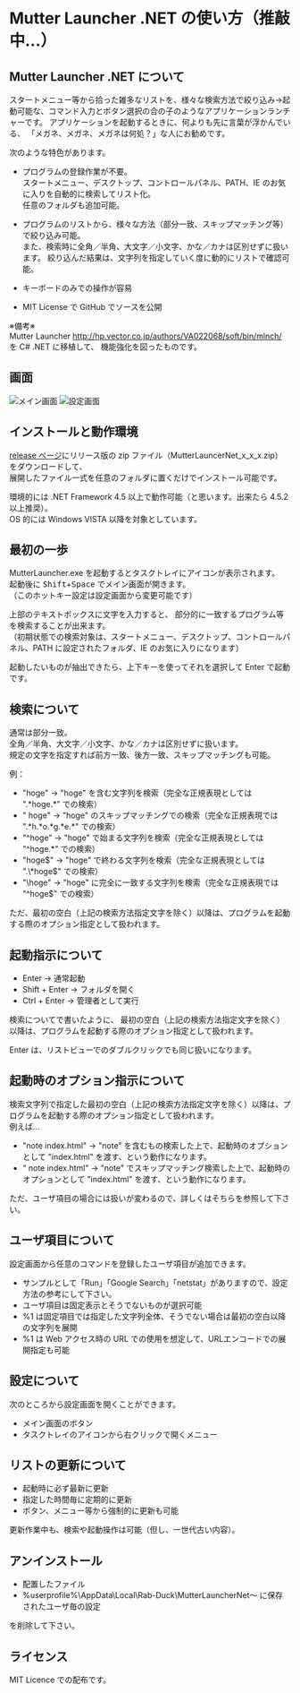 # Mutter Launcher .NET の使い方（推敲中...）

## Mutter Launcher .NET について

スタートメニュー等から拾った雑多なリストを、様々な検索方法で絞り込み→起動可能な、コマンド入力とボタン選択の合の子のようなアプリケーションランチャーです。
アプリケーションを起動するときに、何よりも先に言葉が浮かんでいる、
「メガネ、メガネ、メガネは何処？」な人にお勧めです。

次のような特色があります。

- プログラムの登録作業が不要。  
スタートメニュー、デスクトップ、コントロールパネル、PATH、IE のお気に入りを自動的に検索してリスト化。  
任意のフォルダも追加可能。

- プログラムのリストから、様々な方法（部分一致、スキップマッチング等）で絞り込み可能。  
また、検索時に全角／半角、大文字／小文字、かな／カナは区別せずに扱います。  絞り込んだ結果は、文字列を指定していく度に動的にリストで確認可能。

- キーボードのみでの操作が容易

- MIT License で GitHub でソースを公開

※備考※   
Mutter Launcher http://hp.vector.co.jp/authors/VA022068/soft/bin/mlnch/ を C# .NET に移植して、
機能強化を図ったものです。

## 画面

![メイン画面](https://raw.githubusercontent.com/Rab-Duck/Mutter-Launcher.NET/master/doc/MainForm.png)
![設定画面](https://raw.githubusercontent.com/Rab-Duck/Mutter-Launcher.NET/master/doc/SettingForm.png)



## インストールと動作環境

[release ページ](https://github.com/Rab-Duck/Mutter-Launcher.NET/releases)にリリース版の zip ファイル（MutterLauncerNet_x_x_x.zip） をダウンロードして、  
展開したファイル一式を任意のフォルダに置くだけでインストール可能です。

環境的には .NET Framework 4.5 以上で動作可能（と思います。出来たら 4.5.2 以上推奨）。  
OS 的には Windows VISTA 以降を対象としています。

## 最初の一歩

MutterLauncher.exe を起動するとタスクトレイにアイコンが表示されます。  
起動後に <kbd>Shift</kbd>+<kbd>Space</kbd> でメイン画面が開きます。  
（このホットキー設定は設定画面から変更可能です）

上部のテキストボックスに文字を入力すると、
部分的に一致するプログラム等を検索することが出来ます。  
（初期状態での検索対象は、スタートメニュー、デスクトップ、コントロールパネル、PATH に設定されたフォルダ、IE のお気に入りになります）  

起動したいものが抽出できたら、上下キーを使ってそれを選択して Enter で起動です。

## 検索について

通常は部分一致。  
全角／半角、大文字／小文字、かな／カナは区別せずに扱います。  
規定の文字を指定すれば前方一致、後方一致、スキップマッチングも可能。  

例：
- "hoge" → "hoge" を含む文字列を検索（完全な正規表現としては ".\*hoge.\*" での検索）
- " hoge" → "hoge" のスキップマッチングでの検索（完全な正規表現では ".\*h.\*o.\*g.\*e.\*" での検索）
- "^hoge" → "hoge" で始まる文字列を検索（完全な正規表現としては "^hoge.\*" での検索）
- "hoge$" → "hoge" で終わる文字列を検索（完全な正規表現としては ".\*hoge$" での検索）
- "\hoge" → "hoge" に完全に一致する文字列を検索（完全な正規表現では "^hoge$" での検索）

ただ、最初の空白（上記の検索方法指定文字を除く）以降は、プログラムを起動する際のオプション指定として扱われます。

## 起動指示について

- Enter → 通常起動
- Shift + Enter → フォルダを開く
- Ctrl + Enter → 管理者として実行

検索についてで書いたように、
最初の空白（上記の検索方法指定文字を除く）以降は、プログラムを起動する際のオプション指定として扱われます。

Enter は、リストビューでのダブルクリックでも同じ扱いになります。

## 起動時のオプション指示について

検索文字列で指定した最初の空白（上記の検索方法指定文字を除く）以降は、プログラムを起動する際のオプション指定として扱われます。  
例えば…

- "note index.html" → "note" を含むもの検索した上で、起動時のオプションとして "index.html" を渡す、という動作になります。
- " note index.html" → "note" でスキップマッチング検索した上で、起動時のオプションとして "index.html" を渡す、という動作になります。

ただ、ユーザ項目の場合には扱いが変わるので、詳しくはそちらを参照して下さい。

## ユーザ項目について

設定画面から任意のコマンドを登録したユーザ項目が追加できます。  

- サンプルとして「Run」「Google Search」「netstat」がありますので、設定方法の参考にして下さい。
- ユーザ項目は固定表示とそうでないものが選択可能  
- %1 は固定項目では指定した文字列全体、そうでない場合は最初の空白以降の文字列を展開
- %1 は Web アクセス時の URL での使用を想定して、URLエンコードでの展開指定も可能

## 設定について

次のところから設定画面を開くことができます。
- メイン画面のボタン
- タスクトレイのアイコンから右クリックで開くメニュー

## リストの更新について

- 起動時に必ず最新に更新
- 指定した時間毎に定期的に更新
- ボタン、メニュー等から強制的に更新も可能

更新作業中も、検索や起動操作は可能（但し、一世代古い内容）。

## アンインストール

- 配置したファイル
- %userprofile%\AppData\Local\Rab-Duck\MutterLauncherNet～ に保存されたユーザ毎の設定

を削除して下さい。

## ライセンス

MIT Licence での配布です。


